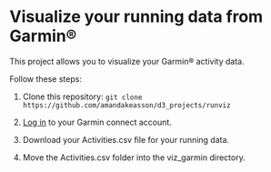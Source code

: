 # <b> Visualize your running data from Garmin&reg;</b>

This project allows you to visualize your Garmin&reg; activity data.

Follow these steps:

1) Clone this repository: `git clone https://github.com/amandakeasson/d3_projects/runviz`

2) <a href="https://connect.garmin.com/en-US/signin">Log in</a> to your Garmin connect account.  

3) Download your Activities.csv file for your running data.

4) Move the Activities.csv folder into the viz_garmin directory.


